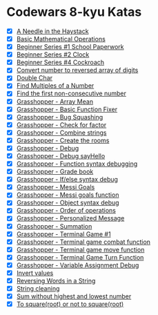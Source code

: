 # Codewars 8-kyu Katas


- [x] [A Needle in the Haystack](./a-needle-in-the-haystack)
- [x] [Basic Mathematical Operations](./basic-mathematical-operations)
- [x] [Beginner Series #1 School Paperwork](./beginner_series-1_school_paperwork)
- [x] [Beginner Series #2 Clock](./beginner_series-2_clock)
- [x] [Beginner Series #4 Cockroach](./beginner_series-4_cockroach)
- [x] [Convert number to reversed array of digits](./convert-number-to-reversed-array-of-digits)
- [x] [Double Char](./double-char)
- [x] [Find Multiples of a Number](./find-multiples-of-a-number)
- [x] [Find the first non-consecutive number](./find-the-first-non-consecutive-number)
- [x] [Grasshopper - Array Mean](./grasshopper-array_mean)
- [x] [Grasshopper - Basic Function Fixer](./grasshopper-basic_function_fixer)
- [x] [Grasshopper - Bug Squashing](./grasshopper-bug_squashing)
- [x] [Grasshopper - Check for factor](./grasshopper-check_for_factor)
- [x] [Grasshopper - Combine strings](./grasshopper-combine_strings)
- [x] [Grasshopper - Create the rooms](./grasshopper-create_the_rooms)
- [x] [Grasshopper - Debug](./grasshopper-debug)
- [x] [Grasshopper - Debug sayHello](./grasshopper-debug_sayHello)
- [x] [Grasshopper - Function syntax debugging](./grasshopper-function_syntax_debugging)
- [x] [Grasshopper - Grade book](./grasshopper-grade_book)
- [x] [Grasshopper - If/else syntax debug](./grasshopper-If_else_syntax_debug)
- [x] [Grasshopper - Messi Goals](./grasshopper-personalized_message)
- [x] [Grasshopper - Messi goals function](./grasshopper-messi_goals_function)
- [x] [Grasshopper - Object syntax debug](./grasshopper-object_syntax_debug)
- [x] [Grasshopper - Order of operations](./grasshopper-order_of_operations)
- [x] [Grasshopper - Personalized Message](./grasshopper-personalized_message)
- [x] [Grasshopper - Summation](./grasshopper-summation)
- [x] [Grasshopper - Terminal Game #1](./grasshopper-terminal_game_1)
- [x] [Grasshopper - Terminal game combat function](./grasshopper-terminal_game_combat_function)
- [x] [Grasshopper - Terminal game move function](./grasshopper-terminal_game_move_function)
- [x] [Grasshopper - Terminal Game Turn Function](./grasshopper-terminal_game_turn_function)
- [x] [Grasshopper - Variable Assignment Debug](./grasshopper-variable_assignment_debug)
- [x] [Invert values](./invert-values)
- [x] [Reversing Words in a String](./reversing-words-in-a-string)
- [x] [String cleaning](./string-cleaning)
- [x] [Sum without highest and lowest number](./sum-without-highest-and-lowest-number)
- [x] [To square(root) or not to square(root)](./to-square-root-or-not-to-square-root)
